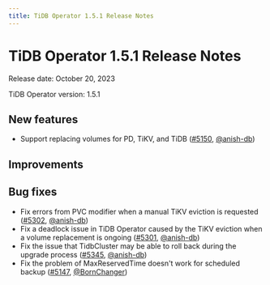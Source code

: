 ```yaml
---
title: TiDB Operator 1.5.1 Release Notes
---
```


# TiDB Operator 1.5.1 Release Notes

Release date: October 20, 2023

TiDB Operator version: 1.5.1

## New features

- Support replacing volumes for PD, TiKV, and TiDB ([#5150](https://github.com/pingcap/tidb-operator/pull/5150), [@anish-db](https://github.com/anish-db))

## Improvements

## Bug fixes

- Fix errors from PVC modifier when a manual TiKV eviction is requested ([#5302](https://github.com/pingcap/tidb-operator/pull/5302), [@anish-db](https://github.com/anish-db))
- Fix a deadlock issue in TiDB Operator caused by the TiKV eviction when a volume replacement is ongoing ([#5301](https://github.com/pingcap/tidb-operator/pull/5301), [@anish-db](https://github.com/anish-db))
- Fix the issue that TidbCluster may be able to roll back during the upgrade process ([#5345](https://github.com/pingcap/tidb-operator/pull/5345), [@anish-db](https://github.com/anish-db))
- Fix the problem of MaxReservedTime doesn't work for scheduled backup ([#5147](https://github.com/pingcap/tidb-operator/pull/5147), [@BornChanger](https://github.com/BornChanger))
